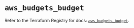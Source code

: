 # `aws_budgets_budget`

Refer to the Terraform Registry for docs: [`aws_budgets_budget`](https://registry.terraform.io/providers/hashicorp/aws/3.76.1/docs/resources/budgets_budget).

